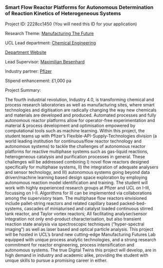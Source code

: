 ### Smart Flow Reactor Platforms for Autonomous Determination of Reaction Kinetics of Heterogeneous Systems

Project ID: 2228cc1450
(You will need this ID for your application)

Research Theme: [Manufacturing The Future](../themes/manufacturing-the-future.md)

UCL Lead department: [Chemical Engineering](../departments/chemical-engineering.md)

[Department Website](https://www.ucl.ac.uk/chemical-engineering)

Lead Supervisor: [Maximilian Besenhard](https://profiles.ucl.ac.uk/57425)

Industry partner: [Pfizer](https://www.pfizer.co.uk/  )

Stipend enhancement: £1,000 pa

Project Summary:

The fourth industrial revolution, Industry 4.0, is transforming chemical and process research laboratories as well as manufacturing sites, where smart technologies and digitisation are radically changing the way new chemicals and materials are developed and produced. Automated processes and fully autonomous reactor platforms allow for operator-free experimentation and material & process development and optimisation empowered by computational tools such as machine learning. Within this project, the student teams up with Pfizer’s Flexible-API-Supply-Technologies division (a world leading institution for continuous/flow reactor technology and autonomous systems) to tackle the challenges of autonomous reactor platforms for reactive multiphase systems such as gas-liquid reactions, heterogeneous catalysis and purification processes in general.
These challenges will be addressed combining I) novel flow reactors designed specifically for multiphase systems, II) the integration of adequate analysers and sensor technology, and III) autonomous systems going beyond data driven/machine learning based design space exploration by employing autonomous reaction model identification and training. The student will work with highly experienced research groups at Pfizer and UCL on I-III, focussing on I-II. Algorithms for III can be implemented via collaborations among the supervisory team. 
The multiphase flow reactors envisioned include pallet-string reactors and related capillary based packed-bed-systems, cascades of miniaturised and catalyst loaded continuous stirred tank reactor, and Taylor vortex reactors; All facilitating analyser/sensor integration not only end-product characterisation, but also transient reaction state analysis via spectroscopic techniques (“hyper-spectral imaging”) as well as laser based and optical particle analysis. This project will be hosted in UCL’s brand new cutting-edge Manufacturing Futures Lab equipped with unique process analytic technologies, and a strong research commitment for reactor engineering, process intensification and autonomous systems. The true Digital Twins this project will develop, are in high demand in industry and academic alike, providing the student with unique skills to pursue a promising career in either.
